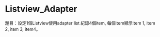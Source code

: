 # Listview_Adapter
題目：設定1個Listview使用adapter list 紀錄4個item, 每個item顯示item 1, item 2, item 3, item4。
 
